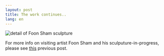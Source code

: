 ```yaml
---
layout: post
title: The work continues..
lang: en
---
```


![detail of Foon Sham sculpture]({{site_url}}/images/20160602_1.jpg)


For more info on visiting artist Foon Sham and his sculputure-in-progress, please see <a href="http://mtcharte.net/2016/04/19/Visiting-Artist-Foon-Sham/">this</a> previous post.